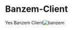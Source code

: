 # Banzem-Client
Yes Banzem Client![banzem](https://user-images.githubusercontent.com/45693149/133891497-82937d4d-255a-486a-98b4-c08aeb6c243c.png)

